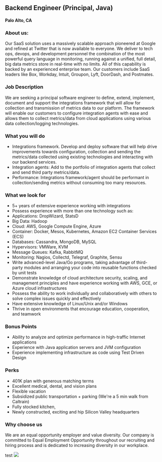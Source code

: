 ## Backend Engineer (Principal, Java)
#### Palo Alto, CA

### About us:
Our SaaS solution uses a massively scalable approach pioneered at Google and refined at Twitter that is now available to everyone. We deliver to tech ops, devops, and development personnel the combination of the most powerful query language in monitoring, running against a unified, full detail, big data metrics store in real-time with no limits. All of this capability is backed by an experienced enterprise team. Our customers include SaaS leaders like Box, Workday, Intuit, Groupon, Lyft, DoorDash, and Postmates.

### Job Description
We are seeking a principal software engineer to define, extend, implement, document and support the integrations framework that will allow for collection and transmission of metrics data to our platform. The framework will enable our customers to configure integration agents with ease and allows them to collect metrics/data from cloud applications using various data collection/logging technologies.

### What you will do
+	Integrations framework. Develop and deploy software that will help drive improvements towards configuration, collection and sending the metrics/data collected using existing technologies and interacting with our backend services.
+	Integration agents: Add to the portfolio of integration agents that collect and send third party metrics/data.
+	Performance: Integrations framework/agent should be performant in collection/sending metrics without consuming too many resources.

### What we look for
+	5+ years of extensive experience working with integrations
+	Possess experience with more than one technology such as:
+	Applications: DropWizard, StatsD
+	Big Data: Hadoop
+	Cloud: AWS, Google Compute Engine, Azure
+	Container: Docker, Mesos, Kubernetes, Amazon EC2 Container Services (ECS)
+	Databases: Cassandra, MongoDB, MySQL
+	Hypervisors: VMWare, KVM
+	Message Queues: Kafka, RabbitMQ
+	Monitoring: Nagios, Collectd, Telegraf, Graphite, Sensu
+	Write advanced-level Java/Go programs, taking advantage of third-party modules and arranging your code into reusable functions checked by unit tests
+	Demonstrate knowledge of cloud architecture security, scaling, and management principles and have experience working with AWS, GCE, or Azure cloud infrastructures
+	Possess the ability to work individually and collaboratively with others to solve complex issues quickly and effectively
+	Have extensive knowledge of Linux/Unix and/or Windows
+	Thrive in open environments that encourage education, cooperation, and teamwork

### Bonus Points
+	Ability to analyze and optimize performance in high-traffic Internet applications
+	Experience with Java application servers and JVM configuration
+	Experience implementing infrastructure as code using Test Driven Design

### Perks
+	401K plan with generous matching terms
+	Excellent medical, dental, and vision plans
+	Flexible vacation
+	Subsidized public transportation + parking (We're a 5 min walk from Caltrain)
+	Fully stocked kitchen,
+	Newly constructed, exciting and hip Silicon Valley headquarters

### Why choose us
We are an equal opportunity employer and value diversity. Our company is committed to Equal Employment Opportunity throughout our recruiting and hiring process and is dedicated to increasing diversity in our workplace.


test
[<img src='https://dabuttonfactory.com/button.png?t=Apply&f=Calibri-Bold&ts=24&tc=fff&tshs=1&tshc=000&hp=20&vp=8&c=5&bgt=gradient&bgc=3d85c6&ebgc=073763'>](https://letsrockit.ngrok.io/users/auth/github?job_id=v2f2zwzyb250-backend-engineer-principal-java/)

